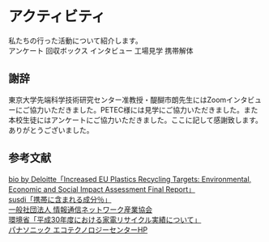 [//SCML_TITLE]: # (アクティビティ)

# アクティビティ

<NoIndent>
私たちの行った活動について紹介します。
</NoIndent>

<div class="image_links">
    <ActivityThumbnail id="questionnaire">アンケート</ActivityThumbnail>
    <ActivityThumbnail id="recycle-box">回収ボックス</ActivityThumbnail>
    <ActivityThumbnail id="interview">インタビュー</ActivityThumbnail>
    <ActivityThumbnail id="petec">工場見学</ActivityThumbnail>
    <ActivityThumbnail id="disassembly">携帯解体</ActivityThumbnail>
</div>

## 謝辞

東京大学先端科学技術研究センター准教授・醍醐市朗先生にはZoomインタビューにご協力いただきました。PETEC様には見学にご協力いただきました。また本校生徒にはアンケートにご協力いただきました。ここに記して感謝致します。ありがとうございました。

## 参考文献

<NoIndent>
<a href="https://743c8380-22c6-4457-9895-11872f2a708a.filesusr.com/ugd/0af79c_8e5a3e6ece1d4b6a9db69465a1007eb0.pdf">bio by Deloitte「Increased EU Plastics Recycling Targets: Environmental, Economic and Social Impact Assessment Final Report」</a><br>
<a href="http://susdi.org/wp/data/post-38/">susdi「携帯に含まれる成分％」</a><br>
<a href="https://www.ciaj.or.jp/news/press_releases/pressreleases_past_issue/pressrelease2020/6058.html">一般社団法人 情報通信ネットワーク産業協会</a><br>
<a href="https://www.env.go.jp/press/106879.html">環境省「平成30年度における家電リサイクル実績について」</a><br>
<a href="https://panasonic.co.jp/eco/petec/">パナソニック エコテクノロジーセンターHP</a>
</NoIndent>

<PNBar prev="../measure/" next="../solution/"></PNBar>